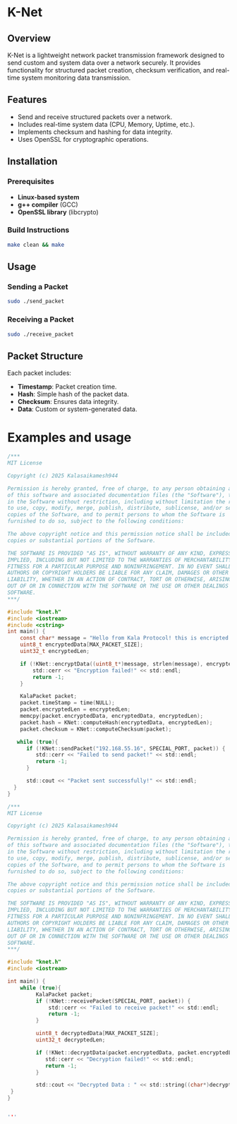 # K-Net

## Overview
K-Net is a lightweight network packet transmission framework designed to send custom and system data over a network securely. It provides functionality for structured packet creation, checksum verification, and real-time system monitoring data transmission.

## Features
- Send and receive structured packets over a network.
- Includes real-time system data (CPU, Memory, Uptime, etc.).
- Implements checksum and hashing for data integrity.
- Uses OpenSSL for cryptographic operations.

## Installation
### Prerequisites
- **Linux-based system**
- **g++ compiler** (GCC)
- **OpenSSL library** (libcrypto)

### Build Instructions
```bash
make clean && make
```

## Usage
### Sending a Packet
```bash
sudo ./send_packet
```
### Receiving a Packet
```bash
sudo ./receive_packet
```

## Packet Structure
Each packet includes:
- **Timestamp**: Packet creation time.
- **Hash**: Simple hash of the packet data.
- **Checksum**: Ensures data integrity.
- **Data**: Custom or system-generated data.

# Examples and usage 
```c
/***
MIT License

Copyright (c) 2025 Kalasaikamesh944

Permission is hereby granted, free of charge, to any person obtaining a copy
of this software and associated documentation files (the "Software"), to deal
in the Software without restriction, including without limitation the rights
to use, copy, modify, merge, publish, distribute, sublicense, and/or sell
copies of the Software, and to permit persons to whom the Software is
furnished to do so, subject to the following conditions:

The above copyright notice and this permission notice shall be included in all
copies or substantial portions of the Software.

THE SOFTWARE IS PROVIDED "AS IS", WITHOUT WARRANTY OF ANY KIND, EXPRESS OR
IMPLIED, INCLUDING BUT NOT LIMITED TO THE WARRANTIES OF MERCHANTABILITY,
FITNESS FOR A PARTICULAR PURPOSE AND NONINFRINGEMENT. IN NO EVENT SHALL THE
AUTHORS OR COPYRIGHT HOLDERS BE LIABLE FOR ANY CLAIM, DAMAGES OR OTHER
LIABILITY, WHETHER IN AN ACTION OF CONTRACT, TORT OR OTHERWISE, ARISING FROM,
OUT OF OR IN CONNECTION WITH THE SOFTWARE OR THE USE OR OTHER DEALINGS IN THE
SOFTWARE.
***/    

#include "knet.h"
#include <iostream>
#include <cstring>
int main() {
    const char* message = "Hello from Kala Protocol! this is encripted message lets make private talk .................";
    uint8_t encryptedData[MAX_PACKET_SIZE];
    uint32_t encryptedLen;

    if (!KNet::encryptData((uint8_t*)message, strlen(message), encryptedData, encryptedLen)) {
        std::cerr << "Encryption failed!" << std::endl;
        return -1;
    }

    KalaPacket packet;
    packet.timeStamp = time(NULL);
    packet.encryptedLen = encryptedLen;
    memcpy(packet.encryptedData, encryptedData, encryptedLen);
    packet.hash = KNet::computeHash(encryptedData, encryptedLen);
    packet.checksum = KNet::computeChecksum(packet);

   while (true){
      if (!KNet::sendPacket("192.168.55.16", SPECIAL_PORT, packet)) {
         std::cerr << "Failed to send packet!" << std::endl;
         return -1;
      }

      std::cout << "Packet sent successfully!" << std::endl;
  }
}

```
```c
/***
MIT License

Copyright (c) 2025 Kalasaikamesh944

Permission is hereby granted, free of charge, to any person obtaining a copy
of this software and associated documentation files (the "Software"), to deal
in the Software without restriction, including without limitation the rights
to use, copy, modify, merge, publish, distribute, sublicense, and/or sell
copies of the Software, and to permit persons to whom the Software is
furnished to do so, subject to the following conditions:

The above copyright notice and this permission notice shall be included in all
copies or substantial portions of the Software.

THE SOFTWARE IS PROVIDED "AS IS", WITHOUT WARRANTY OF ANY KIND, EXPRESS OR
IMPLIED, INCLUDING BUT NOT LIMITED TO THE WARRANTIES OF MERCHANTABILITY,
FITNESS FOR A PARTICULAR PURPOSE AND NONINFRINGEMENT. IN NO EVENT SHALL THE
AUTHORS OR COPYRIGHT HOLDERS BE LIABLE FOR ANY CLAIM, DAMAGES OR OTHER
LIABILITY, WHETHER IN AN ACTION OF CONTRACT, TORT OR OTHERWISE, ARISING FROM,
OUT OF OR IN CONNECTION WITH THE SOFTWARE OR THE USE OR OTHER DEALINGS IN THE
SOFTWARE.
***/    

#include "knet.h"
#include <iostream>

int main() {
    while (true){
         KalaPacket packet;
         if (!KNet::receivePacket(SPECIAL_PORT, packet)) {
             std::cerr << "Failed to receive packet!" << std::endl;
             return -1;
         }

         uint8_t decryptedData[MAX_PACKET_SIZE];
         uint32_t decryptedLen;

         if (!KNet::decryptData(packet.encryptedData, packet.encryptedLen, decryptedData, decryptedLen)) {
            std::cerr << "Decryption failed!" << std::endl;
            return -1;
         }

         std::cout << "Decrypted Data : " << std::string((char*)decryptedData, decryptedLen) << std::endl;
 }
}


'''
